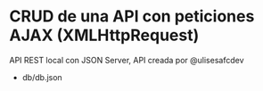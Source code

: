 # CRUD de una API con peticiones AJAX (XMLHttpRequest)

API REST local con JSON Server, API creada por @ulisesafcdev
- db/db.json